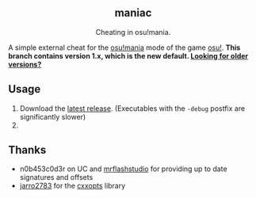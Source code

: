 <h2 align="center">maniac</h2>

<p align="center">Cheating in osu!mania.</p>

A simple external cheat for the [osu!mania](https://osu.ppy.sh/help/wiki/Game_Modes/osu!mania) 
mode of the game [osu!](https://osu.ppy.sh/). __This branch contains version 1.x, which
 is the new default. [Looking for older versions?](https://github.com/LW2904/maniac/tags)__

## Usage

1. Download the [latest release](https://github.com/LW2904/maniac/releases
). (Executables with the `-debug` postfix are significantly slower)
2. 

## Thanks
 
- n0b453c0d3r on UC and [mrflashstudio](https://github.com/mrflashstudio) for
 providing up to date signatures and offsets
- [jarro2783](https://github.com/jarro2783) for the [cxxopts](https://github.com/jarro2783/cxxopts)
library
